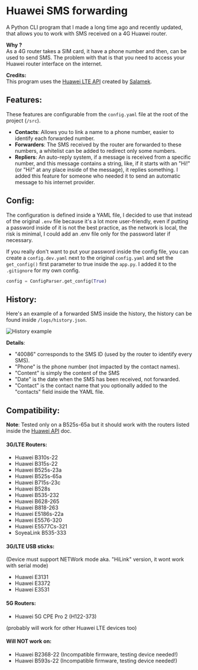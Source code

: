 # Huawei SMS forwarding
A Python CLI program that I made a long time ago and recently updated, that allows you to work
with SMS received on a 4G Huawei router.

**Why ?** <br />
As a 4G router takes a SIM card, it have a phone number and then, can be used to send SMS.
The problem with that is that you need to access your Huawei router interface on the internet.

**Credits:** <br />
This program uses the [Huawei LTE API](https://github.com/Salamek/huawei-lte-api) created by [Salamek](https://github.com/Salamek).


Features:
---------
These features are configurable from the `config.yaml` file at the root of the project (`/src`).

- **Contacts**: Allows you to link a name to a phone number, easier to identify each forwarded number.
- **Forwarders**: The SMS received by the router are forwarded to these numbers, a whitelist can be added
  to redirect only some numbers.
- **Repliers**: An auto-reply system, if a message is received from a specific number, and this message contains a string,
  like, if it starts with an "Hi!" (or "Hi!" at any place inside of the message), it replies something.
  I added this feature for someone who needed it to send an automatic message to his internet provider.


Config:
-------
The configuration is defined inside a YAML file, I decided to use that instead of the original `.env` file because it's a lot more user-friendly, even if putting a password inside of it is not the best practice, as the network is local,
the risk is minimal, I could add an .env file only for the password later if necessary.

If you really don't want to put your password inside the config file, you can create a `config.dev.yaml` next to the original `config.yaml` and set the `get_config()` first parameter to true inside the `app.py`. I added it to the `.gitignore` for my own config.

```py
config = ConfigParser.get_config(True)
```


History:
--------
Here's an example of a forwarded SMS inside the history, the history can be found inside `/logs/history.json`.

![](https://raw.githubusercontent.com/yoratoni/huawei-router-sms-forwarding/1e445925ef691eb0ec1bd2283fb7a959093d13cf/doc/History.png "History example")

**Details**: <br />
- "40086" corresponds to the SMS ID (used by the router to identify every SMS).
- "Phone" is the phone number (not impacted by the contact names).
- "Content" is simply the content of the SMS
- "Date" is the date when the SMS has been received, not forwarded.
- "Contact" is the contact name that you optionally added to the "contacts" field inside the YAML file.


Compatibility:
--------------
**Note**: Tested only on a B525s-65a but it should work with the routers listed inside the [Huawei API](https://github.com/Salamek/huawei-lte-api#tested-on) doc.

#### 3G/LTE Routers:
* Huawei B310s-22
* Huawei B315s-22
* Huawei B525s-23a
* Huawei B525s-65a
* Huawei B715s-23c
* Huawei B528s
* Huawei B535-232
* Huawei B628-265
* Huawei B818-263
* Huawei E5186s-22a
* Huawei E5576-320
* Huawei E5577Cs-321
* SoyeaLink B535-333

#### 3G/LTE USB sticks:
(Device must support NETWork mode aka. "HiLink" version, it wont work with serial mode)
* Huawei E3131
* Huawei E3372
* Huawei E3531

#### 5G Routers:
* Huawei 5G CPE Pro 2 (H122-373)

(probably will work for other Huawei LTE devices too)

#### Will NOT work on:
* Huawei B2368-22 (Incompatible firmware, testing device needed!)
* Huawei B593s-22 (Incompatible firmware, testing device needed!)
